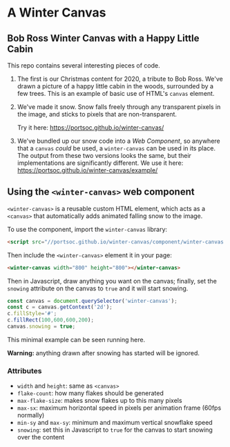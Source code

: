 # A Winter Canvas
## Bob Ross Winter Canvas with a Happy Little Cabin

This repo contains several interesting pieces of code.

1. The first is our Christmas content for 2020, a tribute
to Bob Ross.  We've drawn a picture of a happy little cabin
in the woods, surrounded by a few trees.
This is an example of basic use of HTML's `canvas` element.

2. We've made it snow.  Snow falls freely through any transparent
pixels in the image, and sticks to pixels that are non-transparent.

   Try it here: https://portsoc.github.io/winter-canvas/

3. We've bundled up our snow code into a _Web Component_, so anywhere
that a `canvas` _could_ be used, a `winter-canvas` can be used in
its place.  The output from these two versions looks the same, but their
implementations are significantly different. We use it here:
https://portsoc.github.io/winter-canvas/example/



## Using the `<winter-canvas>` web component

`<winter-canvas>` is a reusable custom HTML element, which acts as a `<canvas>` that automatically
adds animated falling snow to the image.

To use the component, import the `winter-canvas` library:

```html
<script src="//portsoc.github.io/winter-canvas/component/winter-canvas.js" type="module"></script>
```

Then include the `<winter-canvas>` element it in your page:

```html
<winter-canvas width="800" height="800"></winter-canvas>
```

Then in Javascript, draw anything you want on the canvas; finally, set the `snowing` attribute on the canvas to `true` and it will start snowing.

```javascript
const canvas = document.querySelector('winter-canvas');
const c = canvas.getContext('2d');
c.fillStyle='#';
c.fillRect(100,600,600,200);
canvas.snowing = true;
```

This minimal example can be seen running here.

**Warning:** anything drawn after snowing has started will be ignored.


### Attributes

- `width` and `height`: same as `<canvas>`
- `flake-count`: how many flakes should be generated
- `max-flake-size`: makes snow flakes up to this many pixels
- `max-sx`: maximum horizontal speed in pixels per animation frame (60fps normally)
- `min-sy` and `max-sy`: minimum and maximum vertical snowflake speed
- `snowing`: set this in Javascript to `true` for the canvas to start snowing over the content